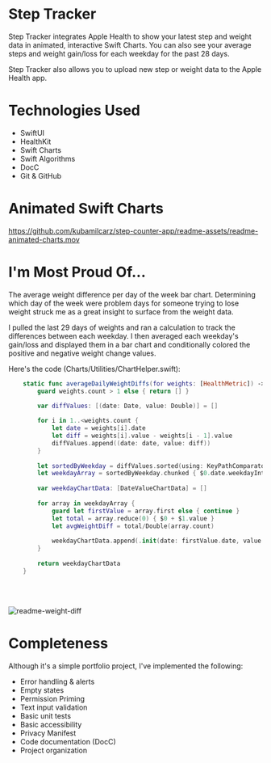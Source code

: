 # Step Tracker
Step Tracker integrates Apple Health to show your latest step and weight data in animated, interactive Swift Charts. You can also see your average steps and weight gain/loss for each weekday for the past 28 days.

Step Tracker also allows you to upload new step or weight data to the Apple Health app.

# Technologies Used
* SwiftUI
* HealthKit
* Swift Charts
* Swift Algorithms
* DocC
* Git & GitHub

# Animated Swift Charts
https://github.com/kubamilcarz/step-counter-app/readme-assets/readme-animated-charts.mov

# I'm Most Proud Of...
The average weight difference per day of the week bar chart. Determining which day of the week were problem days for someone trying to lose weight struck me as a great insight to surface from the weight data. 

I pulled the last 29 days of weights and ran a calculation to track the differences between each weekday. I then averaged each weekday's gain/loss and displayed them in a bar chart and conditionally colored the positive and negative weight change values.

Here's the code (Charts/Utilities/ChartHelper.swift):

```swift
    static func averageDailyWeightDiffs(for weights: [HealthMetric]) -> [DateValueChartData] {
        guard weights.count > 1 else { return [] }

        var diffValues: [(date: Date, value: Double)] = []
        
        for i in 1..<weights.count {
            let date = weights[i].date
            let diff = weights[i].value - weights[i - 1].value
            diffValues.append((date: date, value: diff))
        }
        
        let sortedByWeekday = diffValues.sorted(using: KeyPathComparator(\.date.weekdayInt))
        let weekdayArray = sortedByWeekday.chunked { $0.date.weekdayInt == $1.date.weekdayInt }
        
        var weekdayChartData: [DateValueChartData] = []
        
        for array in weekdayArray {
            guard let firstValue = array.first else { continue }
            let total = array.reduce(0) { $0 + $1.value }
            let avgWeightDiff = total/Double(array.count)
            
            weekdayChartData.append(.init(date: firstValue.date, value: avgWeightDiff))
        }
        
        return weekdayChartData
    }
```
<br>
</br>

![readme-weight-diff](https://github.com/kubamilcarz/step-counter-app/readme-assets/readme-weight-diff.png)


# Completeness
Although it's a simple portfolio project, I've implemented the following:
* Error handling & alerts
* Empty states
* Permission Priming
* Text input validation
* Basic unit tests
* Basic accessibility
* Privacy Manifest
* Code documentation (DocC)
* Project organization